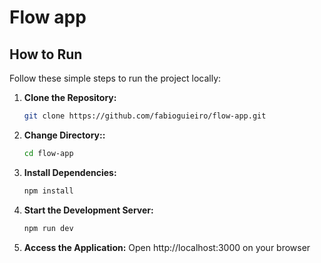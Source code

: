 # Flow app

## How to Run

Follow these simple steps to run the project locally:

1. **Clone the Repository:**

   ```bash
   git clone https://github.com/fabioguieiro/flow-app.git
2. **Change Directory::**

   ```bash
   cd flow-app

3. **Install Dependencies:**

   ```bash
   npm install

4. **Start the Development Server:**

   ```bash
   npm run dev
   
4. **Access the Application:**
  Open http://localhost:3000 on your browser


